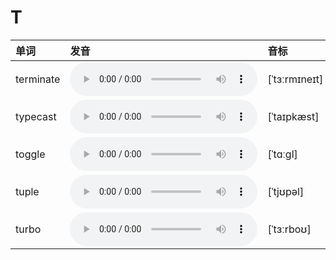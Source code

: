 
# T

| 单词  | 发音 | 音标 |
| :-- | :-- | :-- |
| terminate | <audio src="/public/audio/terminate.mp3" controls="controls" controlslist="nodownload"></audio> | [ˈtɜːrmɪneɪt] |
| typecast | <audio src="/public/audio/typecast.mp3" controls="controls" controlslist="nodownload"></audio> | [ˈtaɪpkæst] |
| toggle | <audio src="/public/audio/toggle.mp3" controls="controls" controlslist="nodownload"></audio> | [ˈtɑːɡl] |
| tuple | <audio src="/public/audio/tuple.mp3" controls="controls" controlslist="nodownload"></audio> | [ˈtjʊpəl] |
| turbo | <audio src="/public/audio/turbo.mp3" controls="controls" controlslist="nodownload"></audio> | [ˈtɜːrboʊ] |

